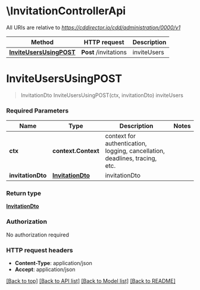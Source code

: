 # \InvitationControllerApi

All URIs are relative to *https://cddirector.io/cdd/administration/0000/v1*

Method | HTTP request | Description
------------- | ------------- | -------------
[**InviteUsersUsingPOST**](InvitationControllerApi.md#InviteUsersUsingPOST) | **Post** /invitations | inviteUsers


# **InviteUsersUsingPOST**
> InvitationDto InviteUsersUsingPOST(ctx, invitationDto)
inviteUsers

### Required Parameters

Name | Type | Description  | Notes
------------- | ------------- | ------------- | -------------
 **ctx** | **context.Context** | context for authentication, logging, cancellation, deadlines, tracing, etc.
  **invitationDto** | [**InvitationDto**](InvitationDto.md)| invitationDto | 

### Return type

[**InvitationDto**](InvitationDto.md)

### Authorization

No authorization required

### HTTP request headers

 - **Content-Type**: application/json
 - **Accept**: application/json

[[Back to top]](#) [[Back to API list]](../README.md#documentation-for-api-endpoints) [[Back to Model list]](../README.md#documentation-for-models) [[Back to README]](../README.md)

